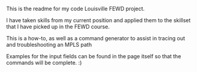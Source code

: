 This is the readme for my code Louisville FEWD project.

I have taken skills from my current position and applied them to the skillset that I have picked up in the FEWD course.

This is a how-to, as well as a command generator to assist in tracing out and troubleshooting an MPLS path

Examples for the input fields can be found in the page itself so that the commands will be complete. :)
